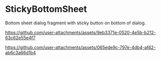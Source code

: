 # StickyBottomSheet

Bottom sheet dialog fragment with sticky button on bottom of dialog.

https://github.com/user-attachments/assets/9eb3371e-0520-4e5b-b212-63c62e55e4f7

https://github.com/user-attachments/assets/065ede9c-797e-4db4-af42-ab6c3a66d1b4
